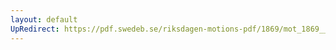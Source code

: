 ```yaml
---
layout: default
UpRedirect: https://pdf.swedeb.se/riksdagen-motions-pdf/1869/mot_1869__ak__00279/mot_1869__ak__00279_001.pdf
---
```

